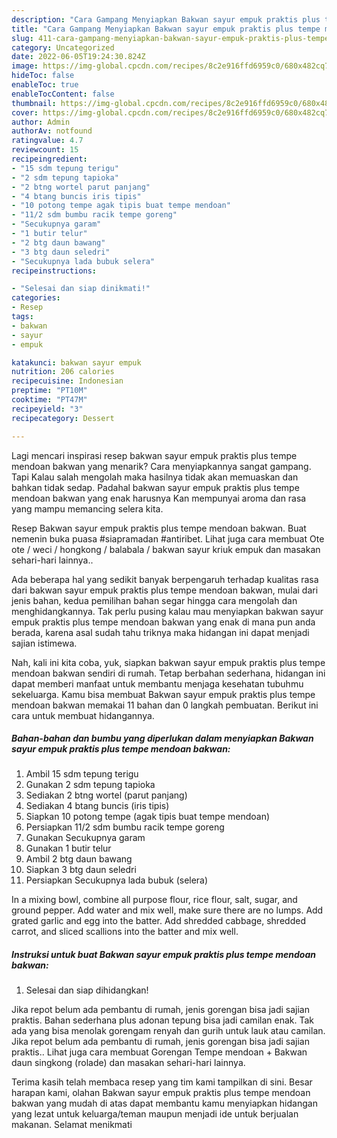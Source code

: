 ```yaml
---
description: "Cara Gampang Menyiapkan Bakwan sayur empuk praktis plus tempe mendoan bakwan yang Bisa Manjain Lidah"
title: "Cara Gampang Menyiapkan Bakwan sayur empuk praktis plus tempe mendoan bakwan yang Bisa Manjain Lidah"
slug: 411-cara-gampang-menyiapkan-bakwan-sayur-empuk-praktis-plus-tempe-mendoan-bakwan-yang-bisa-manjain-lidah
category: Uncategorized
date: 2022-06-05T19:24:30.824Z
image: https://img-global.cpcdn.com/recipes/8c2e916ffd6959c0/680x482cq70/bakwan-sayur-empuk-praktis-plus-tempe-mendoan-bakwan-foto-resep-utama.jpg
hideToc: false
enableToc: true
enableTocContent: false
thumbnail: https://img-global.cpcdn.com/recipes/8c2e916ffd6959c0/680x482cq70/bakwan-sayur-empuk-praktis-plus-tempe-mendoan-bakwan-foto-resep-utama.jpg
cover: https://img-global.cpcdn.com/recipes/8c2e916ffd6959c0/680x482cq70/bakwan-sayur-empuk-praktis-plus-tempe-mendoan-bakwan-foto-resep-utama.jpg
author: Admin
authorAv: notfound
ratingvalue: 4.7
reviewcount: 15
recipeingredient:
- "15 sdm tepung terigu"
- "2 sdm tepung tapioka"
- "2 btng wortel parut panjang"
- "4 btang buncis iris tipis"
- "10 potong tempe agak tipis buat tempe mendoan"
- "11/2 sdm bumbu racik tempe goreng"
- "Secukupnya garam"
- "1 butir telur"
- "2 btg daun bawang"
- "3 btg daun seledri"
- "Secukupnya lada bubuk selera"
recipeinstructions:

- "Selesai dan siap dinikmati!"
categories:
- Resep
tags:
- bakwan
- sayur
- empuk

katakunci: bakwan sayur empuk 
nutrition: 206 calories
recipecuisine: Indonesian
preptime: "PT10M"
cooktime: "PT47M"
recipeyield: "3"
recipecategory: Dessert

---
```



Lagi mencari inspirasi resep bakwan sayur empuk praktis plus tempe mendoan bakwan yang menarik? Cara menyiapkannya sangat gampang. Tapi Kalau salah mengolah maka hasilnya tidak akan memuaskan dan bahkan tidak sedap. Padahal bakwan sayur empuk praktis plus tempe mendoan bakwan yang enak harusnya Kan mempunyai aroma dan rasa yang mampu memancing selera kita.


Resep Bakwan sayur empuk praktis plus tempe mendoan bakwan. Buat nemenin buka puasa #siapramadan #antiribet. Lihat juga cara membuat Ote ote / weci / hongkong / balabala / bakwan sayur kriuk empuk dan masakan sehari-hari lainnya..

Ada beberapa hal yang sedikit banyak berpengaruh terhadap kualitas rasa dari bakwan sayur empuk praktis plus tempe mendoan bakwan, mulai dari jenis bahan, kedua pemilihan bahan segar hingga cara mengolah dan menghidangkannya. Tak perlu pusing kalau mau menyiapkan bakwan sayur empuk praktis plus tempe mendoan bakwan yang enak di mana pun anda berada, karena asal sudah tahu triknya maka hidangan ini dapat menjadi sajian istimewa.


Nah, kali ini kita coba, yuk, siapkan bakwan sayur empuk praktis plus tempe mendoan bakwan sendiri di rumah. Tetap berbahan sederhana, hidangan ini dapat memberi manfaat untuk membantu menjaga kesehatan tubuhmu sekeluarga. Kamu bisa membuat Bakwan sayur empuk praktis plus tempe mendoan bakwan memakai 11 bahan dan 0 langkah pembuatan. Berikut ini cara untuk membuat hidangannya.

<!--inarticleads1-->

##### Bahan-bahan dan bumbu yang diperlukan dalam menyiapkan Bakwan sayur empuk praktis plus tempe mendoan bakwan:

1. Ambil 15 sdm tepung terigu
1. Gunakan 2 sdm tepung tapioka
1. Sediakan 2 btng wortel (parut panjang)
1. Sediakan 4 btang buncis (iris tipis)
1. Siapkan 10 potong tempe (agak tipis buat tempe mendoan)
1. Persiapkan 11/2 sdm bumbu racik tempe goreng
1. Gunakan Secukupnya garam
1. Gunakan 1 butir telur
1. Ambil 2 btg daun bawang
1. Siapkan 3 btg daun seledri
1. Persiapkan Secukupnya lada bubuk (selera)


In a mixing bowl, combine all purpose flour, rice flour, salt, sugar, and ground pepper. Add water and mix well, make sure there are no lumps. Add grated garlic and egg into the batter. Add shredded cabbage, shredded carrot, and sliced scallions into the batter and mix well. 

<!--inarticleads2-->

##### Instruksi untuk buat Bakwan sayur empuk praktis plus tempe mendoan bakwan:


1. Selesai dan siap dihidangkan!

Jika repot belum ada pembantu di rumah, jenis gorengan bisa jadi sajian praktis. Bahan sederhana plus adonan tepung bisa jadi camilan enak. Tak ada yang bisa menolak gorengam renyah dan gurih untuk lauk atau camilan. Jika repot belum ada pembantu di rumah, jenis gorengan bisa jadi sajian praktis.. Lihat juga cara membuat Gorengan Tempe mendoan + Bakwan daun singkong (rolade) dan masakan sehari-hari lainnya. 

Terima kasih telah membaca resep yang tim kami tampilkan di sini. Besar harapan kami, olahan Bakwan sayur empuk praktis plus tempe mendoan bakwan yang mudah di atas dapat membantu kamu menyiapkan hidangan yang lezat untuk keluarga/teman maupun menjadi ide untuk berjualan makanan. Selamat menikmati
